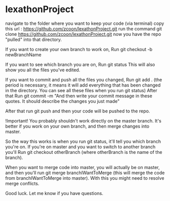 # lexathonProject
navigate to the folder where you want to keep your code (via terminal)
copy this url : https://github.com/zcoon/lexathonProject.git
run the command git clone https://github.com/zcoon/lexathonProject.git
now you have the repo "pulled" into that directory.

If you want to create your own branch to work on,
Run git checkout -b newBranchName

If you want to see which branch you are on,
Run git status
This will also show you all the files you've edited.

If you want to commit and push all the files you changed,
Run git add . (the period is necessary, it means it will add everything that has been changed in the directory. You can see all these files when you run git status)
After that Run git commit -m "And then write your commit message in these quotes. It should describe the changes you just made"

After that run git push and then your code will be pushed to the repo. 

!Important! You probably shouldn't work directly on the master branch. It's better if you work on your own branch, and then merge changes into master. 

So the way this works is when you run git status, it'll tell you which branch you're on. If you're on master and you want to switch to another branch you'll Run git checkout otherBranch (where otherBranch is the name of the branch).

When you want to merge code into master, you will actually be on master, and then you'll run git merge branchIWantToMerge (this will merge the code from branchIWantToMerge into master). With this you might need to resolve merge conflicts.

Good luck. Let me know if you have questions.

